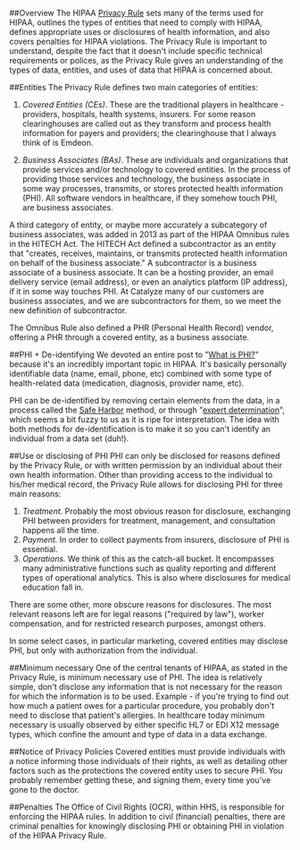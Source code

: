##Overview
The HIPAA [Privacy Rule](http://www.hhs.gov/hipaa/for-professionals/privacy/index.html) sets many of the terms used for HIPAA, outlines the types of entities that need to comply with HIPAA, defines appropriate uses or disclosures of health information, and also covers penalties for HIPAA violations. The Privacy Rule is important to understand, despite the fact that it doesn't include specific technical requirements or polices, as the Privacy Rule gives an understanding of the types of data, entities, and uses of data that HIPAA is concerned about.

##Entities
The Privacy Rule defines two main categories of entities:

1. *Covered Entities (CEs)*. These are the traditional players in healthcare - providers, hospitals, health systems, insurers. For some reason clearinghouses are called out as they transform and process health information for payers and providers; the clearinghouse that I always think of is Emdeon.

2. *Business Associates (BAs)*. These are individuals and organizations that provide services and/or technology to covered entities. In the process of providing those services and technology, the business associate in some way processes, transmits, or stores protected health information (PHI). All software vendors in healthcare, if they somehow touch PHI, are business associates.

A third category of entity, or maybe more accurately a subcategory of business associates, was added in 2013 as part of the HIPAA Omnibus rules in the HITECH Act. The HITECH Act defined a subcontractor as an entity that  "creates, receives, maintains, or transmits protected health information on behalf of the business associate." A subcontractor is a business associate of a business associate. It can be a hosting provider, an email delivery service (email address), or even an analytics platform (IP address), if it in some way touches PHI. At Catalyze many of our customers are business associates, and we are subcontractors for them, so we meet the new definition of subcontractor.

The Omnibus Rule also defined a PHR (Personal Health Record) vendor, offering a PHR through a covered entity, as a business associate.

##PHI + De-identifying
We devoted an entire post to "[What is PHI?](https://catalyze.io/learn/what-is-protected-health-information-or-phi)" because it's an incredibly important topic in HIPAA. It's basically personally identifiable data (name, email, phone, etc) combined with some type of health-related data (medication, diagnosis, provider name, etc).

PHI can be de-identified by removing certain elements from the data, in a process called the [Safe Harbor](http://www.hhs.gov/ocr/privacy/hipaa/understanding/coveredentities/De-identification/guidance.html#safeharborguidance) method, or through "[expert determination](http://www.hhs.gov/ocr/privacy/hipaa/understanding/coveredentities/De-identification/guidance.html#guidancedetermination)", which seems a bit fuzzy to us as it is ripe for interpretation. The idea with both methods for de-identification is to make it so you can't identify an individual from a data set (duh!).

##Use or disclosing of PHI
PHI can only be disclosed for reasons defined by the Privacy Rule, or with written permission by an individual about their own health information. Other than providing access to the individual to his/her medical record, the Privacy Rule allows for disclosing PHI for three main reasons: 

1. *Treatment.* Probably the most obvious reason for disclosure, exchanging PHI between providers for treatment, management, and consultation happens all the time. 
2. *Payment.* In order to collect payments from insurers, disclosure of PHI is essential.
3. *Operations.* We think of this as the catch-all bucket. It encompasses many administrative functions such as quality reporting and different types of operational analytics. This is also where disclosures for medical education fall in.

There are some other, more obscure reasons for disclosures. The most relevant reasons left are for legal reasons ("required by law"), worker compensation, and for restricted research purposes, amongst others.

In some select cases, in particular marketing, covered entities may disclose PHI, but only with authorization from the individual.

##Minimum necessary
One of the central tenants of HIPAA, as stated in the Privacy Rule, is minimum necessary use of PHI. The idea is relatively simple, don't disclose any information that is not necessary for the reason for which the information is to be used. Example - if you're trying to find out how much a patient owes for a particular procedure, you probably don't need to disclose that patient's allergies. In healthcare today minimum necessary is usually observed by either specific HL7 or EDI X12 message types, which confine the amount and type of data in a data exchange.

##Notice of Privacy Policies
Covered entities must provide individuals with a notice informing those individuals of their rights, as well as detailing other factors such as the protections the covered entity uses to secure PHI. You probably remember getting these, and signing them, every time you've gone to the doctor.

##Penalties
The Office of Civil Rights (OCR), within HHS, is responsible for enforcing the HIPAA rules. In addition to civil (financial) penalties, there are criminal penalties for knowingly disclosing PHI or obtaining PHI in violation of the HIPAA Privacy Rule.
